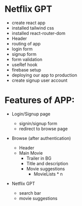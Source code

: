 # Netflix GPT

- create react app
- installed tailwind css
- installed react-router-dom
- Header
- routing of app
- login form
- signup form
- form validation
- useRef hook
- firebase setup
- deploying our app to production
- create signup user account



# Features of APP:
- Login/Signup page
    - signin/signup form
    - redirect to browse page

- Browse (after authentication)
    - Header
    - Main Movie
        - Trailer in BG
        - Title and description
        - Movie suggestions
            - MovieLists * n

- Netflix GPT
    - search bar
    - movie suggestions